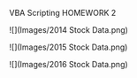 VBA Scripting HOMEWORK 2

![](Images/2014 Stock Data.png)



![](Images/2015 Stock Data.png)



![](Images/2016 Stock Data.png)


